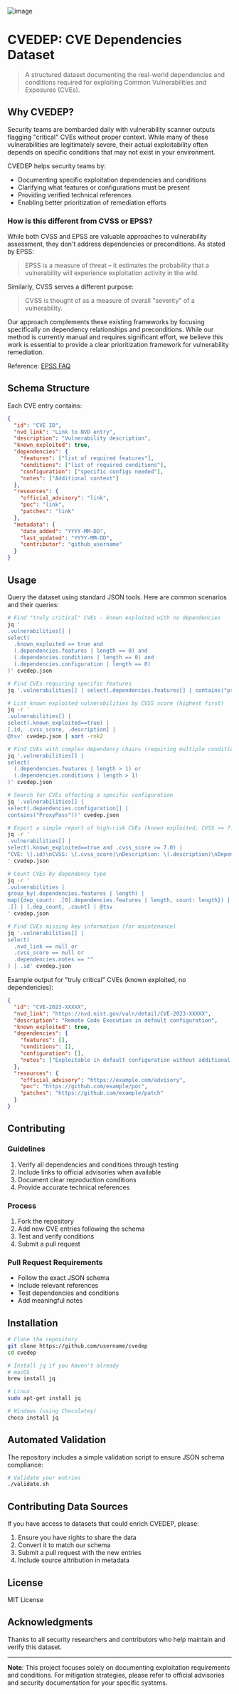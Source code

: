 ![image](https://github.com/user-attachments/assets/94c98b51-9d71-465c-b1c2-94bd2348d059)

# CVEDEP: CVE Dependencies Dataset

> A structured dataset documenting the real-world dependencies and conditions required for exploiting Common Vulnerabilities and Exposures (CVEs).

## Why CVEDEP?

Security teams are bombarded daily with vulnerability scanner outputs flagging "critical" CVEs without proper context. While many of these vulnerabilities are legitimately severe, their actual exploitability often depends on specific conditions that may not exist in your environment.

CVEDEP helps security teams by:
- Documenting specific exploitation dependencies and conditions
- Clarifying what features or configurations must be present
- Providing verified technical references
- Enabling better prioritization of remediation efforts


### How is this different from CVSS or EPSS?

While both CVSS and EPSS are valuable approaches to vulnerability assessment, they don't address dependencies or preconditions. As stated by EPSS:

> EPSS is a measure of threat – it estimates the probability that a vulnerability will experience exploitation activity in the wild.

Similarly, CVSS serves a different purpose:

> CVSS is thought of as a measure of overall "severity" of a vulnerability.

Our approach complements these existing frameworks by focusing specifically on dependency relationships and preconditions. While our method is currently manual and requires significant effort, we believe this work is essential to provide a clear prioritization framework for vulnerability remediation.

Reference: [EPSS FAQ](https://www.first.org/epss/faq)

## Schema Structure

Each CVE entry contains:

```json
{
  "id": "CVE ID",
  "nvd_link": "Link to NVD entry",
  "description": "Vulnerability description",
  "known_exploited": true,
  "dependencies": {
    "features": ["list of required features"],
    "conditions": ["list of required conditions"],
    "configuration": ["specific configs needed"],
    "notes": ["Additional context"]
  },
  "resources": {
    "official_advisory": "link",
    "poc": "link",
    "patches": "link"
  },
  "metadata": {
    "date_added": "YYYY-MM-DD",
    "last_updated": "YYYY-MM-DD",
    "contributor": "github_username"
  }
}
```

## Usage

Query the dataset using standard JSON tools. Here are common scenarios and their queries:

```bash
# Find "truly critical" CVEs - known exploited with no dependencies
jq '
.vulnerabilities[] | 
select(
  .known_exploited == true and 
  (.dependencies.features | length == 0) and
  (.dependencies.conditions | length == 0) and
  (.dependencies.configuration | length == 0)
)' cvedep.json

# Find CVEs requiring specific features
jq '.vulnerabilities[] | select(.dependencies.features[] | contains("proxy"))' cvedep.json

# List known exploited vulnerabilities by CVSS score (highest first)
jq -r '
.vulnerabilities[] | 
select(.known_exploited==true) | 
[.id, .cvss_score, .description] | 
@tsv' cvedep.json | sort -rnk2

# Find CVEs with complex dependency chains (requiring multiple conditions)
jq '.vulnerabilities[] | 
select(
  (.dependencies.features | length > 1) or
  (.dependencies.conditions | length > 1)
)' cvedep.json

# Search for CVEs affecting a specific configuration
jq '.vulnerabilities[] | 
select(.dependencies.configuration[] | 
contains("ProxyPass"))' cvedep.json

# Export a simple report of high-risk CVEs (known exploited, CVSS >= 7.0)
jq -r '
.vulnerabilities[] | 
select(.known_exploited==true and .cvss_score >= 7.0) | 
"CVE: \(.id)\nCVSS: \(.cvss_score)\nDescription: \(.description)\nDependencies: \(.dependencies.notes)\n"
' cvedep.json

# Count CVEs by dependency type
jq -r '
.vulnerabilities | 
group_by(.dependencies.features | length) | 
map({dep_count: .[0].dependencies.features | length, count: length}) | 
.[] | [.dep_count, .count] | @tsv
' cvedep.json

# Find CVEs missing key information (for maintenance)
jq '.vulnerabilities[] | 
select(
  .nvd_link == null or 
  .cvss_score == null or 
  .dependencies.notes == ""
) | .id' cvedep.json
```

Example output for "truly critical" CVEs (known exploited, no dependencies):
```json
{
  "id": "CVE-2023-XXXXX",
  "nvd_link": "https://nvd.nist.gov/vuln/detail/CVE-2023-XXXXX",
  "description": "Remote Code Execution in default configuration",
  "known_exploited": true,
  "dependencies": {
    "features": [],
    "conditions": [],
    "configuration": [],
    "notes": ["Exploitable in default configuration without additional requirements"]
  },
  "resources": {
    "official_advisory": "https://example.com/advisory",
    "poc": "https://github.com/example/poc",
    "patches": "https://github.com/example/patch"
  }
}
```

## Contributing

### Guidelines
1. Verify all dependencies and conditions through testing
2. Include links to official advisories when available
3. Document clear reproduction conditions
4. Provide accurate technical references

### Process
1. Fork the repository
2. Add new CVE entries following the schema
3. Test and verify conditions
4. Submit a pull request

### Pull Request Requirements
- Follow the exact JSON schema
- Include relevant references
- Test dependencies and conditions
- Add meaningful notes

## Installation

```bash
# Clone the repository
git clone https://github.com/username/cvedep
cd cvedep

# Install jq if you haven't already
# macOS
brew install jq

# Linux
sudo apt-get install jq

# Windows (using Chocolatey)
choco install jq
```

## Automated Validation

The repository includes a simple validation script to ensure JSON schema compliance:

```bash
# Validate your entries
./validate.sh
```

## Contributing Data Sources

If you have access to datasets that could enrich CVEDEP, please:
1. Ensure you have rights to share the data
2. Convert it to match our schema
3. Submit a pull request with the new entries
4. Include source attribution in metadata

## License

MIT License

## Acknowledgments

Thanks to all security researchers and contributors who help maintain and verify this dataset.

---

**Note**: This project focuses solely on documenting exploitation requirements and conditions. For mitigation strategies, please refer to official advisories and security documentation for your specific systems.
